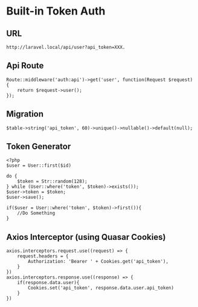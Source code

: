 # Built-in Token Auth


## URL
```
http://laravel.local/api/user?api_token=XXX.
```

## Api Route
```
Route::middleware('auth:api')->get('user', function(Request $request) {    
    return $request->user();
});
```

## Migration
```
$table->string('api_token', 60)->unique()->nullable()->default(null);
```

## Token Generator
```
<?php
$user = User::first($id)

do {
    $token = Str::random(128);
} while (User::where('token', $token)->exists());
$user->token = $token;
$user->save();

if($user = User::where('token', $token)->first()){
    //Do Something
}
```

## Axios Interceptor (using Quasar Cookies)
```
axios.interceptors.request.use((request) => {
    request.headers = {
        Authorization: 'Bearer ' + Cookies.get('api_token'),
    }
})
axios.interceptors.response.use((response) => {
    if(response.data.user){
        Cookies.set('api_token', response.data.user.api_token)
    }
})
```